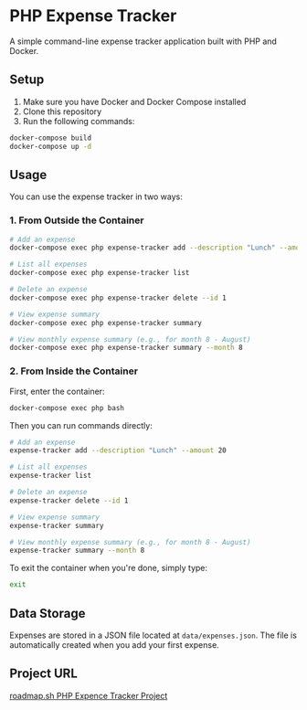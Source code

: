 # PHP Expense Tracker

A simple command-line expense tracker application built with PHP and Docker.

## Setup

1. Make sure you have Docker and Docker Compose installed
2. Clone this repository
3. Run the following commands:

```bash
docker-compose build
docker-compose up -d
```

## Usage

You can use the expense tracker in two ways:

### 1. From Outside the Container

```bash
# Add an expense
docker-compose exec php expense-tracker add --description "Lunch" --amount 20

# List all expenses
docker-compose exec php expense-tracker list

# Delete an expense
docker-compose exec php expense-tracker delete --id 1

# View expense summary
docker-compose exec php expense-tracker summary

# View monthly expense summary (e.g., for month 8 - August)
docker-compose exec php expense-tracker summary --month 8
```

### 2. From Inside the Container

First, enter the container:
```bash
docker-compose exec php bash
```

Then you can run commands directly:
```bash
# Add an expense
expense-tracker add --description "Lunch" --amount 20

# List all expenses
expense-tracker list

# Delete an expense
expense-tracker delete --id 1

# View expense summary
expense-tracker summary

# View monthly expense summary (e.g., for month 8 - August)
expense-tracker summary --month 8
```

To exit the container when you're done, simply type:
```bash
exit
```

## Data Storage

Expenses are stored in a JSON file located at `data/expenses.json`. The file is automatically created when you add your first expense.

## Project URL
[roadmap.sh PHP Expence Tracker Project](https://roadmap.sh/projects/expense-tracker)
